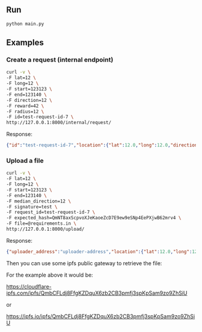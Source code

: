 ## Run

```bash
python main.py
```

## Examples

### Create a request (internal endpoint)

```bash
curl -v \
-F lat=12 \
-F long=12 \
-F start=123123 \
-F end=123140 \
-F direction=12 \
-F reward=42 \
-F radius=12 \
-F id=test-request-id-7 \
http://127.0.0.1:8000/internal/request/
```

Response:

```json
{"id":"test-request-id-7","location":{"lat":12.0,"long":12.0,"direction":12,"radius":12},"start_time":"1970-01-02T10:12:03+00:00","end_time":"1970-01-02T10:12:20+00:00","reward":42,"address":"requestor-address","video":null}
```

### Upload a file

```bash
curl -v \
-F lat=12 \
-F long=12 \
-F start=123123 \
-F end=123140 \
-F median_direction=12 \
-F signature=test \
-F request_id=test-request-id-7 \
-F expected_hash=QmNT8axScpvoXJeKaoeZcD7E9ew9eSNp4EePXjwB62mrv4 \
-F file=@requirements.in \
http://127.0.0.1:8000/upload/
```

Response:
```json
{"uploader_address":"uploader-address","location":{"lat":12.0,"long":12.0,"direction":12,"radius":0},"uploaded_at":"2022-11-04T12:54:51.998862","start_time":"1970-01-02T10:12:03+00:00","end_time":"1970-01-02T10:12:20+00:00","file_hash":"QmNT8axScpvoXJeKaoeZcD7E9ew9eSNp4EePXjwB62mrv4"}
```

Then you can use some ipfs public gateway to retrieve the file:

For the example above it would be: 

https://cloudflare-ipfs.com/ipfs/QmbCFLdj8FfgKZDquX6zb2CB3pmfj3spKpSam9zo9ZhSiU

or 

https://ipfs.io/ipfs/QmbCFLdj8FfgKZDquX6zb2CB3pmfj3spKpSam9zo9ZhSiU

